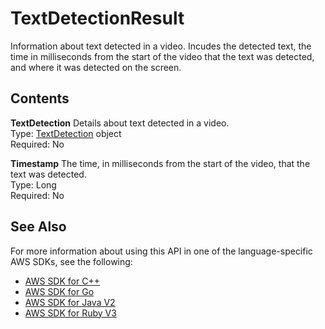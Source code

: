 # TextDetectionResult<a name="API_TextDetectionResult"></a>

Information about text detected in a video\. Incudes the detected text, the time in milliseconds from the start of the video that the text was detected, and where it was detected on the screen\.

## Contents<a name="API_TextDetectionResult_Contents"></a>

 **TextDetection**   <a name="rekognition-Type-TextDetectionResult-TextDetection"></a>
Details about text detected in a video\.  
Type: [TextDetection](API_TextDetection.md) object  
Required: No

 **Timestamp**   <a name="rekognition-Type-TextDetectionResult-Timestamp"></a>
The time, in milliseconds from the start of the video, that the text was detected\.  
Type: Long  
Required: No

## See Also<a name="API_TextDetectionResult_SeeAlso"></a>

For more information about using this API in one of the language\-specific AWS SDKs, see the following:
+  [AWS SDK for C\+\+](https://docs.aws.amazon.com/goto/SdkForCpp/rekognition-2016-06-27/TextDetectionResult) 
+  [AWS SDK for Go](https://docs.aws.amazon.com/goto/SdkForGoV1/rekognition-2016-06-27/TextDetectionResult) 
+  [AWS SDK for Java V2](https://docs.aws.amazon.com/goto/SdkForJavaV2/rekognition-2016-06-27/TextDetectionResult) 
+  [AWS SDK for Ruby V3](https://docs.aws.amazon.com/goto/SdkForRubyV3/rekognition-2016-06-27/TextDetectionResult) 